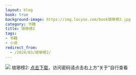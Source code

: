 ```yaml
---
layout: blog
book: true
background-image: https://img.locyoo.com/book琅琊榜2.jpg
category: 书籍
title: 琅琊榜2
tags:
- 书籍
- 小说
redirect_from:
  - /2024/03/琅琊榜2/
---
```

![](https://img.locyoo.com/book琅琊榜2.jpg)
琅琊榜2: <a name = "ref1" href="https://url18.ctfile.com/f/50983618-1377644776-2e7bd6?p=3619">点击下载</a>，访问密码请点击右上方“关于”自行查看